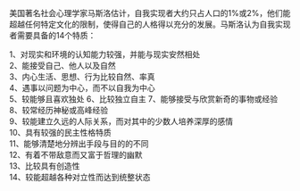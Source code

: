 美国著名社会心理学家马斯洛估计，自我实现者大约只占人口的1%或2%，他们能超越任何特定文化的限制，使得自己的人格得以充分的发展。马斯洛认为自我实现者需要具备的14个特质：  

1、对现实和环境的认知能力较强，并能与现实安然相处  
2、能接受自己、他人以及自然  
3、内心生活、思想、行为比较自然、率真  
4、遇事以问题为中心，而不以自我为中心  
5、较能够且喜欢独处 
6、比较独立自主 
7、能够接受与欣赏新奇的事物或经验  
8、较常经历神秘或高峰经验  
9、较能建立久远的人际关系，而对其中的少数人培养深厚的感情  
10、具有较强的民主性格特质  
11、能够清楚地分辨出手段与目的的不同  
12、有着不带敌意而又富于哲理的幽默  
13、比较具有创造性  
14、较能超越各种对立性而达到统整状态